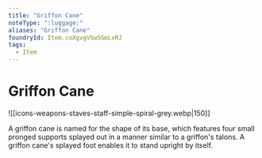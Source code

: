 ```yaml
---
title: "Griffon Cane"
noteType: ":luggage:"
aliases: "Griffon Cane"
foundryId: Item.coXgvgV5w5GmLxRJ
tags:
  - Item
---
```


# Griffon Cane
![[icons-weapons-staves-staff-simple-spiral-grey.webp|150]]

A griffon cane is named for the shape of its base, which features four small pronged supports splayed out in a manner similar to a griffon's talons. A griffon cane's splayed foot enables it to stand upright by itself.
